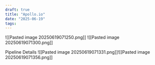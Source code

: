 ```yaml
---
draft: true
title: "Apollo.io"
date: "2025-06-19"
tags: 
---
```

![[Pasted image 20250619071250.png]]
![[Pasted image 20250619071300.png]]


Pipeline Details
![[Pasted image 20250619071331.png]]![[Pasted image 20250619071356.png]]